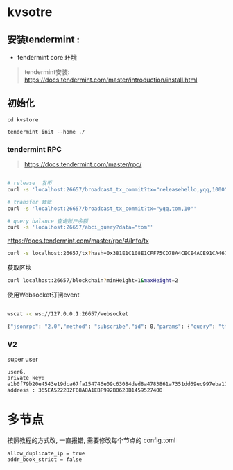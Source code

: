 # kvsotre

## 安装tendermint :
- tendermint core 环境

> tendermint安装: https://docs.tendermint.com/master/introduction/install.html

## 初始化

``` 
cd kvstore

tendermint init --home ./ 

```


### tendermint RPC 


> https://docs.tendermint.com/master/rpc/


```bash

# release  发币
curl -s 'localhost:26657/broadcast_tx_commit?tx="releasehello,yqq,1000"'

# transfer 转账
curl -s 'localhost:26657/broadcast_tx_commit?tx="yqq,tom,10"'

# query balance 查询账户余额
curl -s 'localhost:26657/abci_query?data="tom"'

```

https://docs.tendermint.com/master/rpc/#/Info/tx

```bash
curl -s localhost:26657/tx?hash=0x381E1C108E1CFF75CD7BA4CECE4ACE91CA46745C1E73DB47AD09E2C40CB97B61
```


获取区块
```bash
curl localhost:26657/blockchain?minHeight=1&maxHeight=2
```


使用Websocket订阅event

```bash

wscat -c ws://127.0.0.1:26657/websocket

{"jsonrpc": "2.0","method": "subscribe","id": 0,"params": {"query": "tm.event='NewBlock'"}}

```



### V2

super user 
``` 
user6, 
private key: e1b0f79b20e4543e19dca67fa154746e09c63084ded8a4783861a7351dd69ec997eba1726b, 
address : 365EA5222D2F08A8A1EBF992B0628B1459527400
```





# 多节点

按照教程的方式改, 一直报错, 需要修改每个节点的  config.toml 

``` 
allow_duplicate_ip = true
addr_book_strict = false
```

